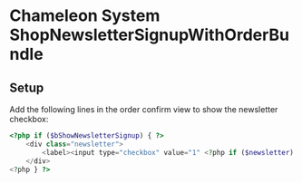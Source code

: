 # Chameleon System ShopNewsletterSignupWithOrderBundle

## Setup

Add the following lines in the order confirm view to show the newsletter checkbox:

```php
<?php if ($bShowNewsletterSignup) { ?>
    <div class="newsletter">
        <label><input type="checkbox" value="1" <?php if ($newsletter) echo 'checked="checked"';?> name="aInput[newsletter]" /> <?=\ChameleonSystem\CoreBundle\ServiceLocator::get('translator')->trans('chameleon_system_newsletter.form.subscribe_to_all')?></label>
    </div>
<?php } ?>
```